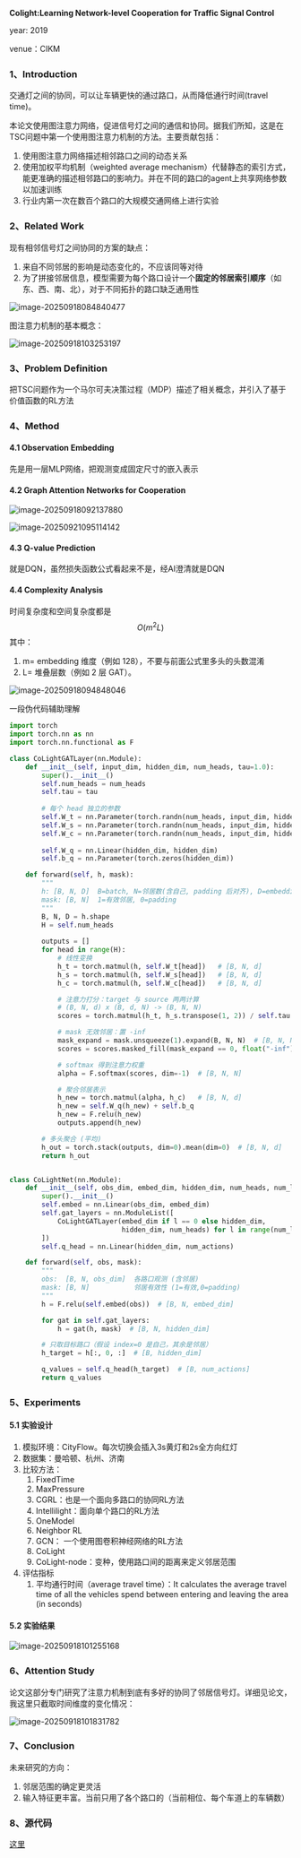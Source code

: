 **Colight:Learning Network-level Cooperation for Traffic Signal Control**

year: 2019

venue：CIKM

### 1、Introduction

交通灯之间的协同，可以让车辆更快的通过路口，从而降低通行时间(travel time)。

本论文使用图注意力网络，促进信号灯之间的通信和协同。据我们所知，这是在TSC问题中第一个使用图注意力机制的方法。主要贡献包括：

1. 使用图注意力网络描述相邻路口之间的动态关系
2. 使用加权平均机制（weighted average mechanism）代替静态的索引方式，能更准确的描述相邻路口的影响力。并在不同的路口的agent上共享网络参数以加速训练
3. 行业内第一次在数百个路口的大规模交通网络上进行实验

### 2、Related Work

现有相邻信号灯之间协同的方案的缺点：

1. 来自不同邻居的影响是动态变化的，不应该同等对待
2. 为了拼接邻居信息，模型需要为每个路口设计一个**固定的邻居索引顺序**（如东、西、南、北），对于不同拓扑的路口缺乏通用性

![image-20250918084840477](img/image-20250918084840477.png)

图注意力机制的基本概念：

![image-20250918103253197](img/image-20250918103253197.png)

### 3、Problem Definition

把TSC问题作为一个马尔可夫决策过程（MDP）描述了相关概念，并引入了基于价值函数的RL方法

### 4、Method

#### 4.1 Observation Embedding

先是用一层MLP网络，把观测变成固定尺寸的嵌入表示

#### 4.2 Graph Attention Networks for Cooperation

![image-20250918092137880](img/image-20250918092137880.png)

![image-20250921095114142](img/image-20250921095114142.png)

#### 4.3 Q-value Prediction

就是DQN，虽然损失函数公式看起来不是，经AI澄清就是DQN

#### 4.4 Complexity Analysis

时间复杂度和空间复杂度都是 
$$
O(m^2L)
$$
其中：

1. m= embedding 维度（例如 128），不要与前面公式里多头的头数混淆
2. L= 堆叠层数（例如 2 层 GAT）。



![image-20250918094848046](img/image-20250918094848046.png)

一段伪代码辅助理解

```python
import torch
import torch.nn as nn
import torch.nn.functional as F

class CoLightGATLayer(nn.Module):
    def __init__(self, input_dim, hidden_dim, num_heads, tau=1.0):
        super().__init__()
        self.num_heads = num_heads
        self.tau = tau
        
        # 每个 head 独立的参数
        self.W_t = nn.Parameter(torch.randn(num_heads, input_dim, hidden_dim))
        self.W_s = nn.Parameter(torch.randn(num_heads, input_dim, hidden_dim))
        self.W_c = nn.Parameter(torch.randn(num_heads, input_dim, hidden_dim))
        
        self.W_q = nn.Linear(hidden_dim, hidden_dim)
        self.b_q = nn.Parameter(torch.zeros(hidden_dim))

    def forward(self, h, mask):
        """
        h: [B, N, D]  B=batch, N=邻居数(含自己, padding 后对齐), D=embedding size
        mask: [B, N]  1=有效邻居, 0=padding
        """
        B, N, D = h.shape
        H = self.num_heads
        
        outputs = []
        for head in range(H):
            # 线性变换
            h_t = torch.matmul(h, self.W_t[head])   # [B, N, d]
            h_s = torch.matmul(h, self.W_s[head])   # [B, N, d]
            h_c = torch.matmul(h, self.W_c[head])   # [B, N, d]

            # 注意力打分：target 与 source 两两计算
            # (B, N, d) x (B, d, N) -> (B, N, N)
            scores = torch.matmul(h_t, h_s.transpose(1, 2)) / self.tau

            # mask 无效邻居：置 -inf
            mask_expand = mask.unsqueeze(1).expand(B, N, N)  # [B, N, N]
            scores = scores.masked_fill(mask_expand == 0, float("-inf"))

            # softmax 得到注意力权重
            alpha = F.softmax(scores, dim=-1)  # [B, N, N]

            # 聚合邻居表示
            h_new = torch.matmul(alpha, h_c)   # [B, N, d]
            h_new = self.W_q(h_new) + self.b_q
            h_new = F.relu(h_new)
            outputs.append(h_new)

        # 多头聚合 (平均)
        h_out = torch.stack(outputs, dim=0).mean(dim=0)  # [B, N, d]
        return h_out


class CoLightNet(nn.Module):
    def __init__(self, obs_dim, embed_dim, hidden_dim, num_heads, num_layers, num_actions):
        super().__init__()
        self.embed = nn.Linear(obs_dim, embed_dim)
        self.gat_layers = nn.ModuleList([
            CoLightGATLayer(embed_dim if l == 0 else hidden_dim,
                            hidden_dim, num_heads) for l in range(num_layers)
        ])
        self.q_head = nn.Linear(hidden_dim, num_actions)

    def forward(self, obs, mask):
        """
        obs:  [B, N, obs_dim]  各路口观测 (含邻居)
        mask: [B, N]           邻居有效性 (1=有效,0=padding)
        """
        h = F.relu(self.embed(obs))  # [B, N, embed_dim]

        for gat in self.gat_layers:
            h = gat(h, mask)  # [B, N, hidden_dim]

        # 只取目标路口（假设 index=0 是自己，其余是邻居）
        h_target = h[:, 0, :]  # [B, hidden_dim]

        q_values = self.q_head(h_target)  # [B, num_actions]
        return q_values

```



### 5、Experiments

#### 5.1 实验设计

1. 模拟环境：CityFlow。每次切换会插入3s黄灯和2s全方向红灯
2. 数据集：曼哈顿、杭州、济南
3. 比较方法：
   1. FixedTime
   2. MaxPressure
   3. CGRL：也是一个面向多路口的协同RL方法
   4. Intellilight：面向单个路口的RL方法
   5. OneModel
   6. Neighbor  RL
   7. GCN： 一个使用图卷积神经网络的RL方法
   8. CoLight
   9. CoLight-node：变种，使用路口间的距离来定义邻居范围
4. 评估指标
   1. 平均通行时间（average travel time）：It calculates the average travel time of all the vehicles spend between entering and leaving the area (in seconds)

#### 5.2 实验结果

![image-20250918101255168](img/image-20250918101255168.png)

### 6、Attention Study

论文这部分专门研究了注意力机制到底有多好的协同了邻居信号灯。详细见论文，我这里只截取时间维度的变化情况：

![image-20250918101831782](img/image-20250918101831782.png)

### 7、Conclusion

未来研究的方向：

1. 邻居范围的确定更灵活
2. 输入特征更丰富。当前只用了各个路口的（当前相位、每个车道上的车辆数）

### 8、源代码

[这里](https://github.com/wingsweihua/colight)